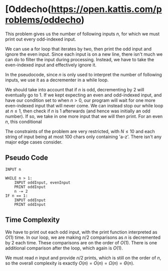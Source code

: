 # [Oddecho(https://open.kattis.com/problems/oddecho)

This problem gives us the number of following inputs $n$, for which we must print out every odd-indexed input.

We can use a for loop that iterates by two, then print the odd input and ignore the even input. Since each input is on a new line, there isn't much we can do to filter the input during processing. Instead, we have to take the even-indexed input and effectively ignore it.

In the pseudocode, since $n$ is only used to interpret the number of following inputs, we use it as a decrementer in a while loop.

We should take into account that if $n$ is odd, decrementing by $2$ will eventually go to $1$. If we kept expecting an even and odd-indexed input, and have our condition set to when $n > 0$, our program will wait for one more even-indexed input that will never come. We can instead stop our while loop at $n \leq 1$, then check if $n$ is $1$ afterwards (and hence was initially an odd number). If so, we take in one more input that we will then print. For an even $n$, this conditional 

The constraints of the problem are very restricted, with $N \leq 10$ and each string of input being at most $100$ chars only containing 'a-z'. There isn't any major edge cases consider.

## Pseudo Code
```
INPUT n

WHILE n > 1:
    INPUT oddInput, evenInput
    PRINT oddInput
    n -= 2
IF n == 1:
    INPUT oddInput
    PRINT oddInput
```

## Time Complexity
We have to print out each odd input, with the print function interpreted as $O(1)$ time. In our loop, we are making $n / 2$ comparisons as $n$ is decremented by $2$ each time. These comparisons are on the order of $O(1)$. There is one additional comparison after the loop, which again is $O(1)$. 

We must read $n$ input and provide $n / 2$ prints, which is still on the order of $n$, so the overall complexity is exactly $O(n) = O(n) = \Omega(n) = \Theta(n)$.